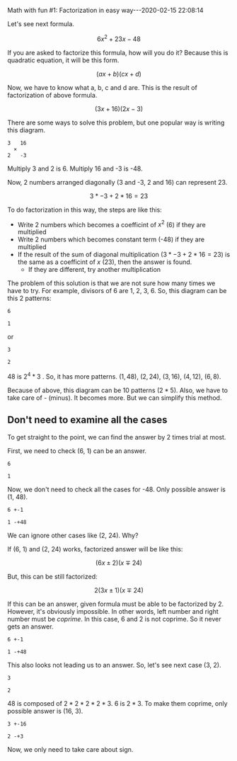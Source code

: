 Math with fun #1: Factorization in easy way---2020-02-15 22:08:14

Let's see next formula.

$$
  6x^2 + 23x - 48
$$

If you are asked to factorize this formula, how will you do it?
Because this is quadratic equation, it will be this form.

$$
  (ax + b)(cx + d)
$$

Now, we have to know what a, b, c and d are.
This is the result of factorization of above formula.

$$
  (3x + 16)(2x - 3)
$$

There are some ways to solve this problem, but one popular way is writing this diagram.

```
3   16
  ×
2   -3
```

Multiply 3 and 2 is 6.
Multiply 16 and -3 is -48.

Now, 2 numbers arranged diagonally (3 and -3, 2 and 16) can represent 23.

$$
3 * -3 + 2 * 16 = 23
$$

To do factorization in this way, the steps are like this:

* Write 2 numbers which becomes a coefficint of $x^2$ (6) if they are multiplied
* Write 2 numbers which becomes constant term (-48) if they are multiplied
* If the result of the sum of diagonal multiplication ($3 * -3 + 2 * 16 = 23$) is the same as a coefficint of $x$ (23), then the answer is found.
  - If they are different, try another multiplication

The problem of this solution is that we are not sure how many times we have to try.
For example, divisors of 6 are 1, 2, 3, 6. So, this diagram can be this 2 patterns:

```
6

1
```

or

```
3

2
```

48 is $2^4 * 3$ . So, it has more patterns.
$(1, 48)$, $(2, 24)$, $(3, 16)$, $(4, 12)$, $(6, 8)$.

Because of above, this diagram can be 10 patterns ($2 * 5$).
Also, we have to take care of - (minus). It becomes more.
But we can simplify this method.

## Don't need to examine all the cases

To get straight to the point, we can find the answer by 2 times trial at most.

First, we need to check (6, 1) can be an answer.

```
6

1
```

Now, we don't need to check all the cases for -48. Only possible answer is (1, 48).

```
6 +-1

1 -+48
```

We can ignore other cases like (2, 24). Why?

If (6, 1) and (2, 24) works, factorized answer will be like this:

$$
(6x \pm 2)(x \mp 24)
$$

But, this can be still factorized:

$$
2(3x \pm 1)(x \mp 24)
$$

If this can be an answer, given formula must be able to be factorized by 2. However, it's obviously impossible.
In other words, left number and right number must be *coprime*. In this case, 6 and 2 is not coprime. So it never gets an answer.

```
6 +-1

1 -+48
```

This also looks not leading us to an answer. So, let's see next case (3, 2).

```
3

2
```

48 is composed of $2 * 2 * 2 * 2 * 3$. 6 is $2 * 3$.
To make them coprime, only possible answer is (16, 3).

```
3 +-16

2 -+3
```

Now, we only need to take care about sign.

